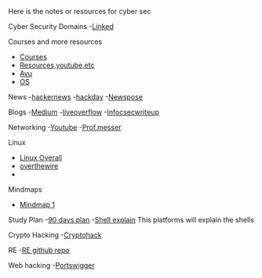 Here is the notes or resources for cyber sec

Cyber Security Domains
-[Linked](https://www.linkedin.com/pulse/cybersecurity-domain-map-ver-30-henry-jiang/)

Courses and more resources
- [Courses](https://elhacker.info/Cursos/)
- [Resources,youtube,etc](https://github.com/Nickyie/Cybersecurity-Resources/tree/main)
- [Avu](https://github.com/iamavu/pandora?tab=readme-ov-file)
- [OS](https://wiki.osdev.org/Introduction)

News
-[hackernews](https://thehackernews.com/)
-[hackday](https://hackaday.com/)
-[Newspose](https://news.sophos.com/en-us/category/serious-security/)

Blogs
-[Medium](medium.com)
-[liveoverflow](https://liveoverflow.com/)
-[Infocsecwriteup](https://infosecwriteups.com/)

Networking
-[Youtube](https://youtu.be/bj-Yfakjllc)
-[Prof.messer](https://www.youtube.com/@professormesser)
  
Linux
- [Linux Overall](https://labex.io/linuxjourney)
- [overthewire](https://overthewire.org/wargames/)
- 

Mindmaps
- [Mindmap 1](https://github.com/Ignitetechnologies/Mindmap)

Study Plan
-[90 days plan](https://github.com/Ignitetechnologies/Mindmap)
-[Shell explain](https://explainshell.com/)
  This platforms will explain the shells

Crypto Hacking
-[Cryptohack](https://cryptohack.org/)

RE
-[RE github repo](https://github.com/0xZ0F/Z0FCourse_ReverseEngineering)

Web hacking
-[Portswigger](https://portswigger.net/)







